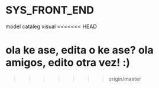 SYS_FRONT_END
=============

model catàleg visual
<<<<<<< HEAD

ola ke ase, edita o ke ase?
ola amigos, edito otra vez! :)
=======
>>>>>>> origin/master
